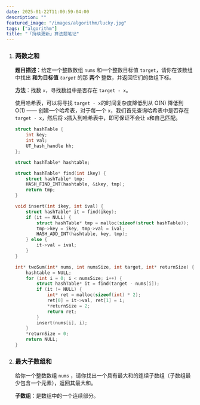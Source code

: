 ```yaml
---
date: 2025-01-22T11:00:59-04:00
description: ""
featured_image: "/images/algorithm/lucky.jpg"
tags: ["algorithm"]
title: "「持续更新」算法题笔记"
---
```


1. ### 两数之和

   **题目描述**：给定一个整数数组 `nums` 和一个整数目标值 `target`，请你在该数组中找出 **和为目标值** *`target`* 的那 **两个** 整数，并返回它们的数组下标。

   **方法**：找数 `x`，寻找数组中是否存在 `target - x`。

   使用哈希表，可以将寻找 `target - x`的时间复杂度降低到从 O(N) 降低到 O(1) —— 创建一个哈希表，对于每一个 `x`，我们首先查询哈希表中是否存在 `target - x`，然后将 `x`插入到哈希表中，即可保证不会让 `x`和自己匹配。

   ```c
   struct hashTable {
       int key;
       int val;
       UT_hash_handle hh;
   };
   
   struct hashTable* hashtable;
   
   struct hashTable* find(int ikey) {
       struct hashTable* tmp;
       HASH_FIND_INT(hashtable, &ikey, tmp);
       return tmp;
   }
   
   void insert(int ikey, int ival) {
       struct hashTable* it = find(ikey);
       if (it == NULL) {
           struct hashTable* tmp = malloc(sizeof(struct hashTable));
           tmp->key = ikey, tmp->val = ival;
           HASH_ADD_INT(hashtable, key, tmp);
       } else {
           it->val = ival;
       }
   }
   
   int* twoSum(int* nums, int numsSize, int target, int* returnSize) {
       hashtable = NULL;
       for (int i = 0; i < numsSize; i++) {
           struct hashTable* it = find(target - nums[i]);
           if (it != NULL) {
               int* ret = malloc(sizeof(int) * 2);
               ret[0] = it->val, ret[1] = i;
               *returnSize = 2;
               return ret;
           }
           insert(nums[i], i);
       }
       *returnSize = 0;
       return NULL;
   }
   ```

   <!--more-->





2. ### 最大子数组和

   给你一个整数数组 `nums` ，请你找出一个具有最大和的连续子数组（子数组最少包含一个元素），返回其最大和。

   **子数组**：是数组中的一个连续部分。
